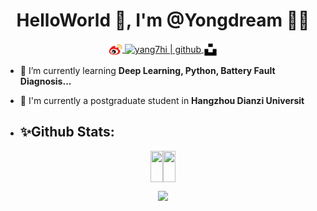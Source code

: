 <h1 align="center">HelloWorld 👋, I'm @Yongdream 🎯️🚀️</h1>
<!-- <h3 align="center">Welcome to my GitHub !</h3> -->


<p align="center">
  <a href="https://weibo.com/u/3927244243">
  <img align="center" alt="yang7hi | weibo" width="22px" src="https://github.com/Yongdream/Yongdream/blob/main/icon/wb.png" />
  </a> 
   <a href="https://github.com/Yongdream">
  <img align="center" alt="yang7hi | github" width="22px" src="https://raw.githubusercontent.com/rahuldkjain/github-profile-readme-generator/master/src/images/icons/Social/github.svg" />
  </a> 
  <a href="https://unsplash.com/@yang7hi">
  <img align="center" alt="yang7hi | github" width="22px" 
  src="https://github.com/Yongdream/Yongdream/blob/main/icon/Galaxy.svg" />
  </a>
</p>


- 🌱 I’m currently learning **Deep Learning, Python, Battery Fault Diagnosis...**
- 🔭 I'm currently a postgraduate student in **Hangzhou Dianzi Universit**
  
- ## ✨**Github Stats:**
<div style="display: flex; justify-content: center; height: 50px">
    <div style= "height: 50px;">
        <img src="https://github-readme-stats.vercel.app/api?username=yongdream&hide=contribs,issues&count_private=true" style="width: 100%; height: 100%;">
    </div>
    <div style=" height: 50px;">
        <img src="https://github-readme-stats.vercel.app/api/top-langs/?username=yongdream&layout=compact" style="width: 100%; height: 100%;">
    </div>
</div>

<p align = 'center'> <img src= 'https://capsule-render.vercel.app/api?type=rect&color=gradient&height=2.5'/></p>



